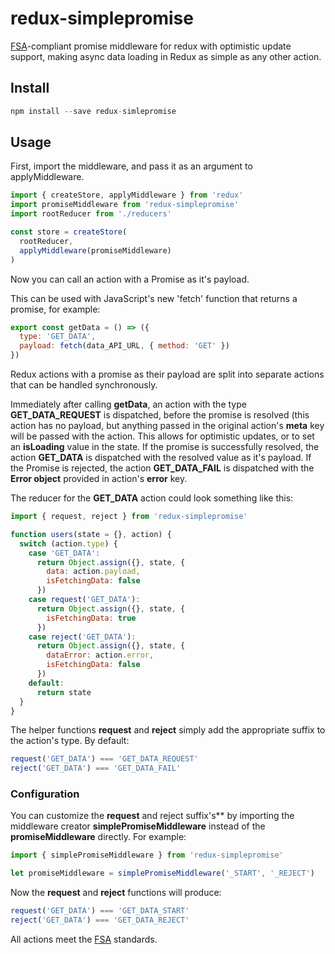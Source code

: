 # redux-simplepromise
[FSA](https://github.com/acdlite/flux-standard-action)-compliant promise middleware for redux with optimistic update support, making async data loading in Redux as simple as any other action.

## Install

```js
npm install --save redux-simlepromise
```

## Usage

First, import the middleware, and pass it as an argument to applyMiddleware.

```js
import { createStore, applyMiddleware } from 'redux'
import promiseMiddleware from 'redux-simplepromise'
import rootReducer from './reducers'

const store = createStore(
  rootReducer,
  applyMiddleware(promiseMiddleware)
)
```

Now you can call an action with a Promise as it's payload.

This can be used with JavaScript's new 'fetch' function that returns a promise, for example:

```js
export const getData = () => ({
  type: 'GET_DATA',
  payload: fetch(data_API_URL, { method: 'GET' })
})
```

Redux actions with a promise as their payload are split into separate actions that can be handled synchronously.

Immediately after calling **getData**, an action with the type **GET_DATA_REQUEST** is dispatched, before the promise is resolved (this action has no payload, but anything passed in the original action's **meta** key will be passed with the action. This allows for optimistic updates, or to set an **isLoading** value in the state.
If the promise is successfully resolved, the action **GET_DATA** is dispatched with the resolved value as it's payload.
If the Promise is rejected, the action **GET_DATA_FAIL** is dispatched with the **Error object** provided in action's **error** key.

The reducer for the **GET_DATA** action could look something like this:

```js
import { request, reject } from 'redux-simplepromise'

function users(state = {}, action) {
  switch (action.type) {
    case 'GET_DATA':
      return Object.assign({}, state, {
        data: action.payload,
        isFetchingData: false
      })
    case request('GET_DATA'):
      return Object.assign({}, state, {
        isFetchingData: true
      })
    case reject('GET_DATA'):
      return Object.assign({}, state, {
        dataError: action.error,
        isFetchingData: false
      })
    default:
      return state
  }
}
```

The helper functions **request** and **reject** simply add the appropriate suffix to the action's type.  By default:

```js
request('GET_DATA') === 'GET_DATA_REQUEST'
reject('GET_DATA') === 'GET_DATA_FAIL'
```

### Configuration

You can customize the **request** and reject suffix's** by importing the middleware creator **simplePromiseMiddleware** instead of the **promiseMiddleware** directly. For example:

```js
import { simplePromiseMiddleware } from 'redux-simplepromise'

let promiseMiddleware = simplePromiseMiddleware('_START', '_REJECT')
```

Now the **request** and **reject** functions will produce:

```js
request('GET_DATA') === 'GET_DATA_START'
reject('GET_DATA') === 'GET_DATA_REJECT'
```

All actions meet the [FSA](https://github.com/acdlite/flux-standard-action) standards.
